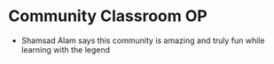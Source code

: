 # Community Classroom OP

- Shamsad Alam says this community is amazing and truly fun while learning with the legend
